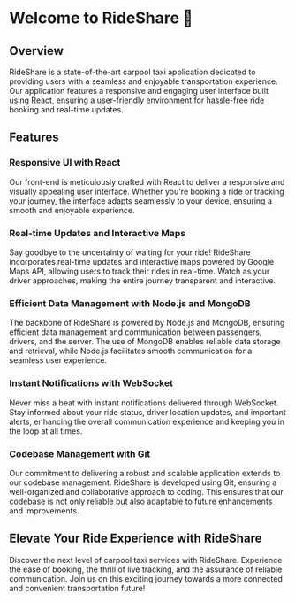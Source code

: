 # Welcome to RideShare 🚗

## Overview

RideShare is a state-of-the-art carpool taxi application dedicated to providing users with a seamless and enjoyable transportation experience. Our application features a responsive and engaging user interface built using React, ensuring a user-friendly environment for hassle-free ride booking and real-time updates.

## Features

### Responsive UI with React

Our front-end is meticulously crafted with React to deliver a responsive and visually appealing user interface. Whether you're booking a ride or tracking your journey, the interface adapts seamlessly to your device, ensuring a smooth and enjoyable experience.

### Real-time Updates and Interactive Maps

Say goodbye to the uncertainty of waiting for your ride! RideShare incorporates real-time updates and interactive maps powered by Google Maps API, allowing users to track their rides in real-time. Watch as your driver approaches, making the entire journey transparent and interactive.

### Efficient Data Management with Node.js and MongoDB

The backbone of RideShare is powered by Node.js and MongoDB, ensuring efficient data management and communication between passengers, drivers, and the server. The use of MongoDB enables reliable data storage and retrieval, while Node.js facilitates smooth communication for a seamless user experience.

### Instant Notifications with WebSocket

Never miss a beat with instant notifications delivered through WebSocket. Stay informed about your ride status, driver location updates, and important alerts, enhancing the overall communication experience and keeping you in the loop at all times.

### Codebase Management with Git

Our commitment to delivering a robust and scalable application extends to our codebase management. RideShare is developed using Git, ensuring a well-organized and collaborative approach to coding. This ensures that our codebase is not only reliable but also adaptable to future enhancements and improvements.

## Elevate Your Ride Experience with RideShare

Discover the next level of carpool taxi services with RideShare. Experience the ease of booking, the thrill of live tracking, and the assurance of reliable communication. Join us on this exciting journey towards a more connected and convenient transportation future!

